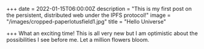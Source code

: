 +++
date = 2022-01-15T06:00:00Z
description = "This is my first post on the persistent, distributed web under the IPFS protocol!"
image = "/images/cropped-paperlotusfield1.jpg"
title = "Hello Universe"

+++
What an exciting time! This is all very new but I am optimistic about the possibilities I see before me.  Let a million flowers bloom.